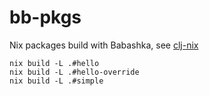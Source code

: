 # bb-pkgs

Nix packages build with Babashka, see
[clj-nix](https://jlesquembre.github.io/clj-nix/)

```
nix build -L .#hello
nix build -L .#hello-override
nix build -L .#simple
```
